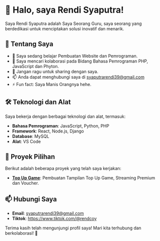 # 👋 Halo, saya Rendi Syaputra!

Saya Rendi Syaputra adalah Saya Seorang Guru, saya seorang yang berdedikasi untuk menciptakan solusi inovatif dan menarik. 

## 🚀 Tentang Saya

- 🌱 Saya sedang belajar Pembuatan Website dan Pemrograman.
- 👯 Saya mencari kolaborasi pada Bidang Bahasa Pemrograman PHP, JavaScript dan Phyton.
- 💬 Jangan ragu untuk sharing dengan saya.
- 📫 Anda dapat menghubungi saya di syaputrarendi39@gmail.com
- ⚡ Fun fact: Saya Manis Orangnya hehe.

## 🛠️ Teknologi dan Alat

Saya bekerja dengan berbagai teknologi dan alat, termasuk:

- **Bahasa Pemrograman**: JavaScript, Python, PHP
- **Framework**: React, Node.js, Django
- **Database**: MySQL
- **Alat**: VS Code

## 🌟 Proyek Pilihan

Berikut adalah beberapa proyek yang telah saya kerjakan:

- [**Top Up Game**](link-ke-proyek-1): Pembuatan Tampilan Top Up Game, Streaming Premium dan Voucher.

## 📫 Hubungi Saya

- **Email**: syaputrarendi39@gmail.com
- **Tiktok**: https://www.tiktok.com/@rendcoy

Terima kasih telah mengunjungi profil saya! Mari kita terhubung dan berkolaborasi! 🚀

